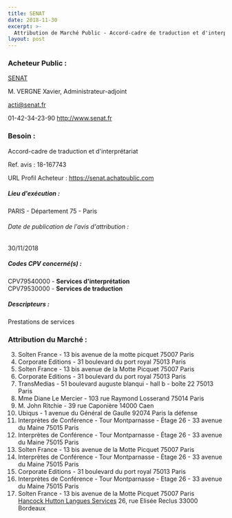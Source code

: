 ```yaml
---
title: SENAT
date: 2018-11-30
excerpt: >-
  Attribution de Marché Public - Accord-cadre de traduction et d'interprétariat
layout: post
---
```


### Acheteur Public : 
<a href="/acheteur-131/siren-110000023"> SENAT</a><br/>

M. VERGNE Xavier, Administrateur-adjoint

acti@senat.fr

01-42-34-23-90
http://www.senat.fr
### Besoin :

Accord-cadre de traduction et d'interprétariat

Ref. avis : 18-167743

URL Profil Acheteur : https://senat.achatpublic.com

##### Lieu d'exécution :

PARIS - Département 75 - Paris

###### Date de publication de l'avis d'attribution : 
30/11/2018

##### Codes CPV concerné(s) :
CPV79540000 - **Services d'interprétation** <br/>
CPV79530000 - **Services de traduction** <br/>

##### Descripteurs :
Prestations de services <br/>

### Attribution du Marché :
3. Solten France - 13 bis avenue de la motte picquet 75007 Paris <br/>
3. Corporate Editions - 31 boulevard du port royal 75013 Paris <br/>
2. Solten France - 13 bis avenue de la Motte Picquet 75007 Paris <br/>
5. Corporate Editions - 31 boulevard du port royal 75013 Paris <br/>
2. TransMedias - 51 boulevard auguste blanqui - hall b - boîte 22 75013 Paris <br/>
1. Mme Diane Le Mercier - 103 rue Raymond Losserand 75014 Paris <br/>
1. M. John Ritchie - 39 rue Caponière 14000 Caen <br/>
3. Ubiqus - 1 avenue du Général de Gaulle 92074 Paris la défense <br/>
3. Interprètes de Conférence - Tour Montparnasse - Étage 26 - 33 avenue du Maine 75015 Paris <br/>
1. Interprètes de Conférence - Tour Montparnasse - Étage 26 - 33 avenue du Maine 75015 Paris <br/>
1. Solten France - 13 bis avenue de la Motte Picquet 75007 Paris <br/>
2. Interprètes de Conférence - Tour Montparnasse - Étage 26 - 33 avenue du Maine 75015 Paris <br/>
1. Corporate Editions - 31 boulevard du port royal 75013 Paris <br/>
1. Interprètes de Conférence - Tour Montparnasse - Etage 26 - 33 avenue du Maine 75015 Paris <br/>
4. Solten France - 13 bis avenue de la Motte Picquet 75007 Paris <br/>
<a href="/entreprise-556/siren-410412597"> Hancock Hutton Langues Services</a>    26, rue Elisée Reclus 33000 Bordeaux <br/>
